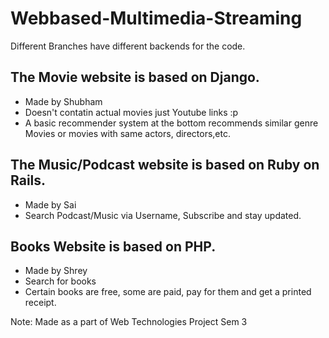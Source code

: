 # Webbased-Multimedia-Streaming

Different Branches have different backends for the code.

## The Movie website is based on Django. 
- Made by Shubham
- Doesn't contatin actual movies just Youtube links :p
- A basic recommender system at the bottom recommends similar genre Movies or movies with same actors, directors,etc.

## The Music/Podcast website is based on Ruby on Rails.
- Made by Sai
- Search Podcast/Music via Username, Subscribe and stay updated.

## Books Website is based on PHP.
- Made by Shrey 
- Search for books 
- Certain books are free, some are paid, pay for them and get a printed receipt.


Note: Made as a part of Web Technologies Project Sem 3
